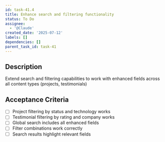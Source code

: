 ```yaml
---
id: task-41.4
title: Enhance search and filtering functionality
status: To Do
assignee:
  - '@Claude'
created_date: '2025-07-12'
labels: []
dependencies: []
parent_task_id: task-41
---
```


## Description

Extend search and filtering capabilities to work with enhanced fields across all content types (projects, testimonials)

## Acceptance Criteria

- [ ] Project filtering by status and technology works
- [ ] Testimonial filtering by rating and company works
- [ ] Global search includes all enhanced fields
- [ ] Filter combinations work correctly
- [ ] Search results highlight relevant fields
